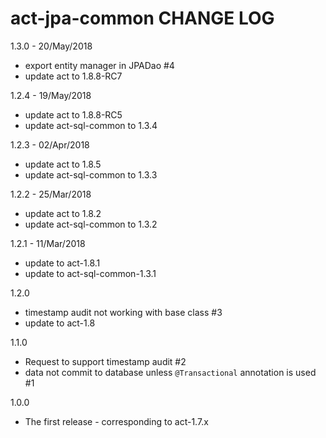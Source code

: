 # act-jpa-common CHANGE LOG

1.3.0 - 20/May/2018
* export entity manager in JPADao #4
* update act to 1.8.8-RC7

1.2.4 - 19/May/2018
* update act to 1.8.8-RC5
* update act-sql-common to 1.3.4

1.2.3 - 02/Apr/2018
* update act to 1.8.5
* update act-sql-common to 1.3.3

1.2.2 - 25/Mar/2018
* update act to 1.8.2
* update act-sql-common to 1.3.2

1.2.1 - 11/Mar/2018
* update to act-1.8.1
* update to act-sql-common-1.3.1

1.2.0
* timestamp audit not working with base class #3
* update to act-1.8

1.1.0
* Request to support timestamp audit #2
* data not commit to database unless `@Transactional` annotation is used #1

1.0.0
* The first release - corresponding to act-1.7.x

